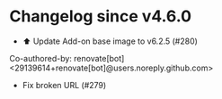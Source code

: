 # Changelog since v4.6.0
- ⬆️ Update Add-on base image to v6.2.5 (#280)

Co-authored-by: renovate[bot] <29139614+renovate[bot]@users.noreply.github.com> 
- Fix broken URL (#279) 
